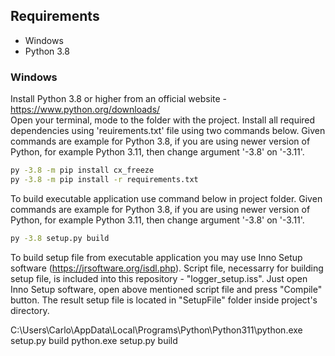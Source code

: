 ## Requirements

- Windows
- Python 3.8


### Windows

Install Python 3.8 or higher from an official website - https://www.python.org/downloads/   
Open your terminal, mode to the folder with the project. 
Install all required dependencies using 'reuirements.txt' file using two commands below.
Given commands are example for Python 3.8, if you are using newer version of Python, for example Python 3.11, then change argument '-3.8' on '-3.11'.

```sh
py -3.8 -m pip install cx_freeze
py -3.8 -m pip install -r requirements.txt
```

To build executable application use command below in project folder.
Given commands are example for Python 3.8, if you are using newer version of Python, for example Python 3.11, then change argument '-3.8' on '-3.11'.

```sh
py -3.8 setup.py build
```

To build setup file from executable application you may use Inno Setup software (https://jrsoftware.org/isdl.php).
Script file, necessarry for building setup file, is included into this repository - "logger_setup.iss".
Just open Inno Setup software, open above mentioned script file and press "Compile" button. The result setup file is located in "SetupFile" folder inside project's directory.



C:\Users\Carlo\AppData\Local\Programs\Python\Python311\python.exe setup.py build
python.exe setup.py build